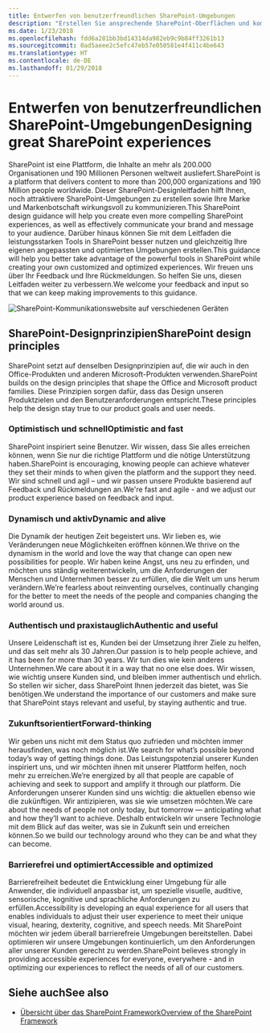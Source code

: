 ```yaml
---
title: Entwerfen von benutzerfreundlichen SharePoint-Umgebungen
description: "Erstellen Sie ansprechende SharePoint-Oberflächen und kommunizieren Sie Ihre Marke und Ihre Markenbotschaft effektiv an Ihre Zielgruppe."
ms.date: 1/23/2018
ms.openlocfilehash: fdd6a281bb3bd14314da982eb9c9b84ff3261b13
ms.sourcegitcommit: 0ad5aeee2c5efc47eb57e050581e4f411c4be643
ms.translationtype: HT
ms.contentlocale: de-DE
ms.lasthandoff: 01/29/2018
---
```

# <a name="designing-great-sharepoint-experiences"></a><span data-ttu-id="327a3-103">Entwerfen von benutzerfreundlichen SharePoint-Umgebungen</span><span class="sxs-lookup"><span data-stu-id="327a3-103">Designing great SharePoint experiences</span></span>

<span data-ttu-id="327a3-104">SharePoint ist eine Plattform, die Inhalte an mehr als 200.000 Organisationen und 190 Millionen Personen weltweit ausliefert.</span><span class="sxs-lookup"><span data-stu-id="327a3-104">SharePoint is a platform that delivers content to more than 200,000 organizations and 190 Million people worldwide.</span></span> <span data-ttu-id="327a3-105">Dieser SharePoint-Designleitfaden hilft Ihnen, noch attraktivere SharePoint-Umgebungen zu erstellen sowie Ihre Marke und Markenbotschaft wirkungsvoll zu kommunizieren.</span><span class="sxs-lookup"><span data-stu-id="327a3-105">This SharePoint design guidance will help you create even more compelling SharePoint experiences, as well as effectively communicate your brand and message to your audience.</span></span> <span data-ttu-id="327a3-106">Darüber hinaus können Sie mit dem Leitfaden die leistungsstarken Tools in SharePoint besser nutzen und gleichzeitig Ihre eigenen angepassten und optimierten Umgebungen erstellen.</span><span class="sxs-lookup"><span data-stu-id="327a3-106">This guidance will help you better take advantage of the powerful tools in SharePoint while creating your own customized and optimized experiences.</span></span> <span data-ttu-id="327a3-107">Wir freuen uns über Ihr Feedback und Ihre Rückmeldungen. So helfen Sie uns, diesen Leitfaden weiter zu verbessern.</span><span class="sxs-lookup"><span data-stu-id="327a3-107">We welcome your feedback and input so that we can keep making improvements to this guidance.</span></span>

<!-- Seems like you should tell them how you'd like to receive feedback - i.e. via issues in the repo? -->

![SharePoint-Kommunikationswebsite auf verschiedenen Geräten](../images/design-guidance-overview.png)


## <a name="sharepoint-design-principles"></a><span data-ttu-id="327a3-109">SharePoint-Designprinzipien</span><span class="sxs-lookup"><span data-stu-id="327a3-109">SharePoint design principles</span></span> 

<span data-ttu-id="327a3-110">SharePoint setzt auf denselben Designprinzipien auf, die wir auch in den Office-Produkten und anderen Microsoft-Produkten verwenden.</span><span class="sxs-lookup"><span data-stu-id="327a3-110">SharePoint builds on the design principles that shape the Office and Microsoft product families.</span></span> <span data-ttu-id="327a3-111">Diese Prinzipien sorgen dafür, dass das Design unseren Produktzielen und den Benutzeranforderungen entspricht.</span><span class="sxs-lookup"><span data-stu-id="327a3-111">These principles help the design stay true to our product goals and user needs.</span></span>

### <a name="optimistic-and-fast"></a><span data-ttu-id="327a3-112">Optimistisch und schnell</span><span class="sxs-lookup"><span data-stu-id="327a3-112">Optimistic and fast</span></span>

<span data-ttu-id="327a3-113">SharePoint inspiriert seine Benutzer. Wir wissen, dass Sie alles erreichen können, wenn Sie nur die richtige Plattform und die nötige Unterstützung haben.</span><span class="sxs-lookup"><span data-stu-id="327a3-113">SharePoint is encouraging, knowing people can achieve whatever they set their minds to when given the platform and the support they need.</span></span> <span data-ttu-id="327a3-114">Wir sind schnell und agil – und wir passen unsere Produkte basierend auf Feedback und Rückmeldungen an.</span><span class="sxs-lookup"><span data-stu-id="327a3-114">We're fast and agile - and we adjust our product experience based on feedback and input.</span></span>

### <a name="dynamic-and-alive"></a><span data-ttu-id="327a3-115">Dynamisch und aktiv</span><span class="sxs-lookup"><span data-stu-id="327a3-115">Dynamic and alive</span></span>

<span data-ttu-id="327a3-116">Die Dynamik der heutigen Zeit begeistert uns. Wir lieben es, wie Veränderungen neue Möglichkeiten eröffnen können.</span><span class="sxs-lookup"><span data-stu-id="327a3-116">We thrive on the dynamism in the world and love the way that change can open new possibilities for people.</span></span> <span data-ttu-id="327a3-117">Wir haben keine Angst, uns neu zu erfinden, und möchten uns ständig weiterentwickeln, um die Anforderungen der Menschen und Unternehmen besser zu erfüllen, die die Welt um uns herum verändern.</span><span class="sxs-lookup"><span data-stu-id="327a3-117">We’re fearless about reinventing ourselves, continually changing for the better to meet the needs of the people and companies changing the world around us.</span></span>

### <a name="authentic-and-useful"></a><span data-ttu-id="327a3-118">Authentisch und praxistauglich</span><span class="sxs-lookup"><span data-stu-id="327a3-118">Authentic and useful</span></span>

<span data-ttu-id="327a3-119">Unsere Leidenschaft ist es, Kunden bei der Umsetzung ihrer Ziele zu helfen, und das seit mehr als 30 Jahren.</span><span class="sxs-lookup"><span data-stu-id="327a3-119">Our passion is to help people achieve, and it has been for more than 30 years.</span></span> <span data-ttu-id="327a3-120">Wir tun dies wie kein anderes Unternehmen.</span><span class="sxs-lookup"><span data-stu-id="327a3-120">We care about it in a way that no one else does.</span></span> <span data-ttu-id="327a3-121">Wir wissen, wie wichtig unsere Kunden sind, und bleiben immer authentisch und ehrlich. So stellen wir sicher, dass SharePoint Ihnen jederzeit das bietet, was Sie benötigen.</span><span class="sxs-lookup"><span data-stu-id="327a3-121">We understand the importance of our customers and make sure that SharePoint stays relevant and useful, by staying authentic and true.</span></span>

### <a name="forward-thinking"></a><span data-ttu-id="327a3-122">Zukunftsorientiert</span><span class="sxs-lookup"><span data-stu-id="327a3-122">Forward-thinking</span></span>

<span data-ttu-id="327a3-123">Wir geben uns nicht mit dem Status quo zufrieden und möchten immer herausfinden, was noch möglich ist.</span><span class="sxs-lookup"><span data-stu-id="327a3-123">We search for what’s possible beyond today’s way of getting things done.</span></span> <span data-ttu-id="327a3-124">Das Leistungspotenzial unserer Kunden inspiriert uns, und wir möchten ihnen mit unserer Plattform helfen, noch mehr zu erreichen.</span><span class="sxs-lookup"><span data-stu-id="327a3-124">We’re energized by all that people are capable of achieving and seek to support and amplify it through our platform.</span></span> <span data-ttu-id="327a3-125">Die Anforderungen unserer Kunden sind uns wichtig: die aktuellen ebenso wie die zukünftigen. Wir antizipieren, was sie wie umsetzen möchten.</span><span class="sxs-lookup"><span data-stu-id="327a3-125">We care about the needs of people not only today, but tomorrow — anticipating what and how they’ll want to achieve.</span></span> <span data-ttu-id="327a3-126">Deshalb entwickeln wir unsere Technologie mit dem Blick auf das weiter, was sie in Zukunft sein und erreichen können.</span><span class="sxs-lookup"><span data-stu-id="327a3-126">So we build our technology around who they can be and what they can become.</span></span>

### <a name="accessible-and-optimized"></a><span data-ttu-id="327a3-127">Barrierefrei und optimiert</span><span class="sxs-lookup"><span data-stu-id="327a3-127">Accessible and optimized</span></span>

<span data-ttu-id="327a3-128">Barrierefreiheit bedeutet die Entwicklung einer Umgebung für alle Anwender, die individuell anpassbar ist, um spezielle visuelle, auditive, sensorische, kognitive und sprachliche Anforderungen zu erfüllen.</span><span class="sxs-lookup"><span data-stu-id="327a3-128">Accessibility is developing an equal experience for all users that enables individuals to adjust their user experience to meet their unique visual, hearing, dexterity, cognitive, and speech needs.</span></span> <span data-ttu-id="327a3-129">Mit SharePoint möchten wir jedem überall barrierefreie Umgebungen bereitstellen. Dabei optimieren wir unsere Umgebungen kontinuierlich, um den Anforderungen aller unserer Kunden gerecht zu werden.</span><span class="sxs-lookup"><span data-stu-id="327a3-129">SharePoint believes strongly in providing accessible experiences for everyone, everywhere - and in optimizing our experiences to reflect the needs of all of our customers.</span></span>

<!-- These seem like fairly high-level principles; it would be good to think about how to convey how these principles manifest in the design. Can you add a design example to each section that illustrate the principle? --> 

## <a name="see-also"></a><span data-ttu-id="327a3-130">Siehe auch</span><span class="sxs-lookup"><span data-stu-id="327a3-130">See also</span></span>

- [<span data-ttu-id="327a3-131">Übersicht über das SharePoint Framework</span><span class="sxs-lookup"><span data-stu-id="327a3-131">Overview of the SharePoint Framework</span></span>](../spfx/sharepoint-framework-overview.md)
